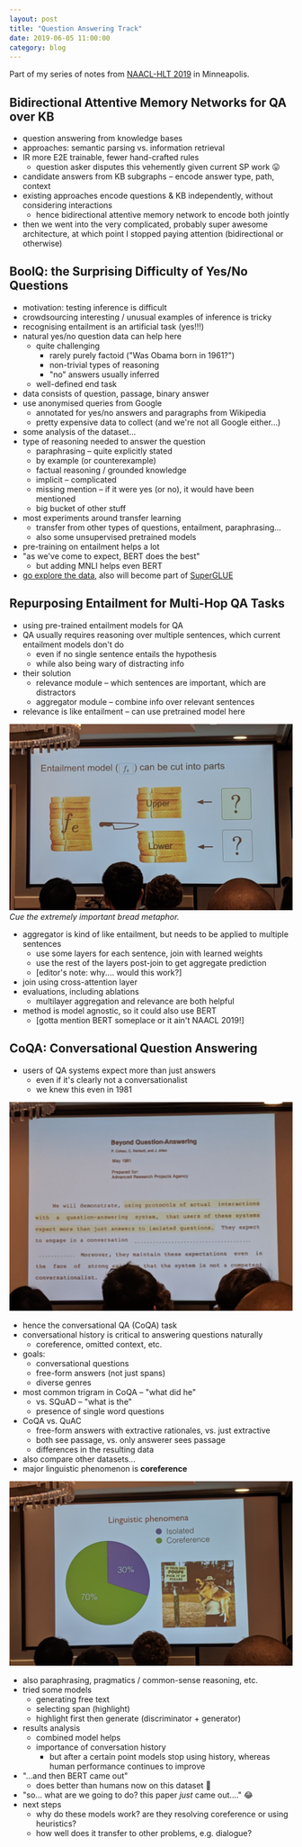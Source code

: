 ```yaml
---
layout: post
title: "Question Answering Track"
date: 2019-06-05 11:00:00
category: blog
---
```


Part of my series of notes from [NAACL-HLT 2019](https://naacl2019.org/) in Minneapolis.

## Bidirectional Attentive Memory Networks for QA over KB
* question answering from knowledge bases
* approaches: semantic parsing vs. information retrieval
* IR more E2E trainable, fewer hand-crafted rules
    * question asker disputes this vehemently given current SP work :stuck_out_tongue:
* candidate answers from KB subgraphs – encode answer type, path, context
* existing approaches encode questions & KB independently, without considering interactions
    * hence bidirectional attentive memory network to encode both jointly
* then we went into the very complicated, probably super awesome architecture, at which point I stopped paying attention (bidirectional or otherwise)

## BoolQ: the Surprising Difficulty of Yes/No Questions
* motivation: testing inference is difficult
* crowdsourcing interesting / unusual examples of inference is tricky
* recognising entailment is an artificial task (yes!!!)
* natural yes/no question data can help here
    * quite challenging
        * rarely purely factoid ("Was Obama born in 1961?")
        * non-trivial types of reasoning
        * "no" answers usually inferred
    * well-defined end task
* data consists of question, passage, binary answer
* use anonymised queries from Google
    * annotated for yes/no answers and paragraphs from Wikipedia
    * pretty expensive data to collect (and we're not all Google either...)
* some analysis of the dataset...
* type of reasoning needed to answer the question
    * paraphrasing – quite explicitly stated
    * by example (or counterexample)
    * factual reasoning / grounded knowledge
    * implicit – complicated
    * missing mention – if it were yes (or no), it would have been mentioned
    * big bucket of other stuff
* most experiments around transfer learning
    * transfer from other types of questions, entailment, paraphrasing...
    * also some unsupervised pretrained models
* pre-training on entailment helps a lot
* "as we've come to expect, BERT does the best"
    * but adding MNLI helps even BERT
* [go explore the data](goo.gl/boolq), also will become part of [SuperGLUE](https://super.gluebenchmark.com/)

## Repurposing Entailment for Multi-Hop QA Tasks
* using pre-trained entailment models for QA
* QA usually requires reasoning over multiple sentences, which current entailment models don't do
    * even if no single sentence entails the hypothesis
    * while also being wary of distracting info
* their solution
    * relevance module – which sentences are important, which are distractors
    * aggregator module – combine info over relevant sentences
* relevance is like entailment – can use pretrained model here

![bread](/assets/images/2019-naacl/bread.jpg "bread")
*Cue the extremely important bread metaphor.*

* aggregator is kind of like entailment, but needs to be applied to multiple sentences
    * use some layers for each sentence, join with learned weights
    * use the rest of the layers post-join to get aggregate prediction
    * [editor's note: why.... would this work?]
* join using cross-attention layer
* evaluations, including ablations
    * multilayer aggregation and relevance are both helpful
* method is model agnostic, so it could also use BERT
    * [gotta mention BERT someplace or it ain't NAACL 2019!]

## CoQA: Conversational Question Answering
* users of QA systems expect more than just answers
    * even if it's clearly not a conversationalist
    * we knew this even in 1981

![beyond](/assets/images/2019-naacl/beyond.jpg "beyond")

* hence the conversational QA (CoQA) task
* conversational history is critical to answering questions naturally
    * coreference, omitted context, etc.
* goals:
    * conversational questions
    * free-form answers (not just spans)
    * diverse genres
* most common trigram in CoQA – "what did he"
    * vs. SQuAD – "what is the"
    * presence of single word questions
* CoQA vs. QuAC
    * free-form answers with extractive rationales, vs. just extractive
    * both see passage, vs. only answerer sees passage
    * differences in the resulting data
* also compare other datasets...
* major linguistic phenomenon is **coreference**

![coref](/assets/images/2019-naacl/coref.jpg "coref")

* also paraphrasing, pragmatics / common-sense reasoning, etc.
* tried some models
    * generating free text
    * selecting span (highlight)
    * highlight first then generate (discriminator + generator)
* results analysis
    * combined model helps
    * importance of conversation history
        * but after a certain point models stop using history, whereas human performance continues to improve
* "...and then BERT came out"
    * does better than humans now on this dataset :facepalm:
* "so... what are we going to do? this paper *just* came out...." :joy:
* next steps
    * why do these models work? are they resolving coreference or using heuristics?
    * how well does it transfer to other problems, e.g. dialogue?
